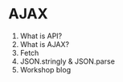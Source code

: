 # AJAX

1. What is API?
2. What is AJAX?
3. Fetch 
4. JSON.stringly & JSON.parse
5. Workshop blog


